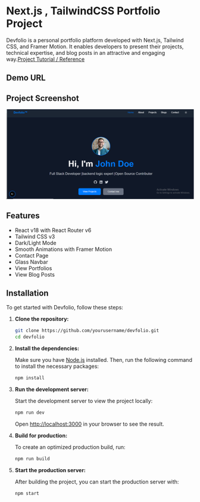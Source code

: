 # Next.js , TailwindCSS Portfolio Project

Devfolio is a personal portfolio platform developed with Next.js, Tailwind CSS, and Framer Motion. It enables developers to present their projects, technical expertise, and blog posts in an attractive and engaging way.[Project Tutorial / Reference]( https://github.com/mdalmamunit427/dev...)

## Demo URL
## Project Screenshot

![Devfolio Screenshot](image/Portfolio.png)


## Features
- React v18 with React Router v6  
- Tailwind CSS v3  
- Dark/Light Mode  
- Smooth Animations with Framer Motion  
- Contact Page  
- Glass Navbar  
- View Portfolios  
- View Blog Posts  

## Installation

To get started with Devfolio, follow these steps:

1. **Clone the repository:**

   ```bash
   git clone https://github.com/yourusername/devfolio.git
   cd devfolio
   ```

2. **Install the dependencies:**

   Make sure you have [Node.js](https://nodejs.org/) installed. Then, run the following command to install the necessary packages:

   ```bash
   npm install
   ```

3. **Run the development server:**

   Start the development server to view the project locally:

   ```bash
   npm run dev
   ```

   Open [http://localhost:3000](http://localhost:3000) in your browser to see the result.

4. **Build for production:**

   To create an optimized production build, run:

   ```bash
   npm run build
   ```

5. **Start the production server:**

   After building the project, you can start the production server with:

   ```bash
   npm start
   ```
